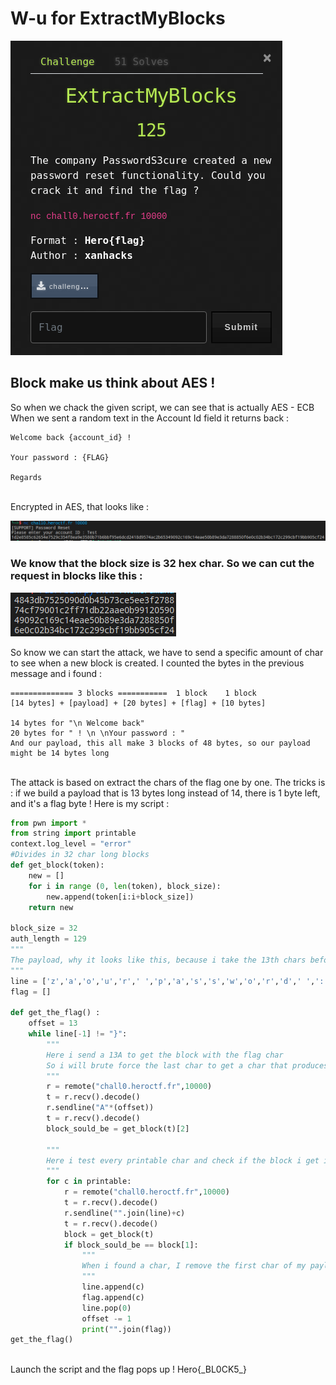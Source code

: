 # W-u for ExtractMyBlocks
![](ExtractMyBlocks.png)<br>
## Block make us think about AES ! 
So when we chack the given script, we can see that is actually AES - ECB<br>
When we sent a random text in the Account Id field it returns back : <br>
```
Welcome back {account_id} !

Your password : {FLAG}

Regards
```
<br>
Encrypted in AES, that looks like :

![](TestNC.png)<br>

### We know that the block size is 32 hex char. So we can cut the request in blocks like this : <br>
![](Blocks.png)<br>

So know we can start the attack, we have to send a specific amount of char to see when a new block is created. I counted the bytes in the previous message and i found :
```
============== 3 blocks ===========  1 block    1 block
[14 bytes] + [payload] + [20 bytes] + [flag] + [10 bytes]

14 bytes for "\n Welcome back" 
20 bytes for " ! \n \nYour password : "
And our payload, this all make 3 blocks of 48 bytes, so our payload might be 14 bytes long
```
<br>
The attack is based on extract the chars of the flag one by one. The tricks is : if we build a payload that is 13 bytes long instead of 14, there is 1 byte left, and it's a flag byte !
Here is my script :<br>

```python
from pwn import *
from string import printable
context.log_level = "error"
#Divides in 32 char long blocks 
def get_block(token):
    new = []
    for i in range (0, len(token), block_size):
        new.append(token[i:i+block_size])
    return new

block_size = 32
auth_length = 129
"""
The payload, why it looks like this, because i take the 13th chars before the flag, is "our password : ",  but it has to be in the same block, but the previous block is 14 bytes long, so i add 2 random char before.
"""
line = ['z','a','o','u','r',' ','p','a','s','s','w','o','r','d',' ',':',' ']
flag = []

def get_the_flag() :
    offset = 13
    while line[-1] != "}":
        """
        Here i send a 13A to get the block with the flag char
        So i will brute force the last char to get a char that produces the extact same block.
        """
        r = remote("chall0.heroctf.fr",10000)
        t = r.recv().decode()
        r.sendline("A"*(offset))
        t = r.recv().decode()
        block_sould_be = get_block(t)[2]

        """
        Here i test every printable char and check if the block i get is equals to the "should_be_block".
        """
        for c in printable:
            r = remote("chall0.heroctf.fr",10000)
            t = r.recv().decode()
            r.sendline("".join(line)+c)
            t = r.recv().decode()
            block = get_block(t)
            if block_sould_be == block[1]:
                """
                When i found a char, I remove the first char of my payload and add the char I found.
                """
                line.append(c)
                flag.append(c)
                line.pop(0)
                offset -= 1
                print("".join(flag))
get_the_flag()
```
<br>
Launch the script and the flag pops up !
Hero{_BL0CK5_}